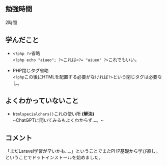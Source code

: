 ## 勉強時間
2時間

## 学んだこと
- `<?php ?>`省略
<br>`<?php echo "aiueo"; ?>`これは`<?= "aiueo" ?>`これでもいい。

- PHP閉じタグ省略
<br>`<?php`この後にHTMLを配置する必要がなければ`?>`という閉じタグは必要なし。

## よくわかっていないこと
- `htmlspecialchars()`これの使い所 **(解決)**
<br>~ChatGPTに聞いてみるもよくわからず…。~

## コメント
「まだLaravel学習が早いかも…。」ということでまたPHP基礎から学び直し。
<br>ということでドットインストールを始めました。
